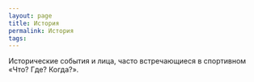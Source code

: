 ```yaml
---
layout: page
title: История
permalink: История
tags: 
---
```

Исторические события и лица, часто встречающиеся в спортивном &laquo;Что? Где? Когда?&raquo;.